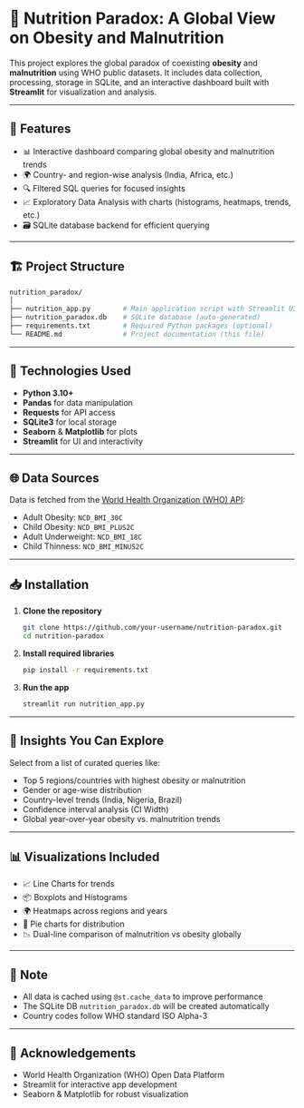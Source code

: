 
# 🥗 Nutrition Paradox: A Global View on Obesity and Malnutrition

This project explores the global paradox of coexisting **obesity** and **malnutrition** using WHO public datasets. It includes data collection, processing, storage in SQLite, and an interactive dashboard built with **Streamlit** for visualization and analysis.

---

## 🚀 Features

- 📊 Interactive dashboard comparing global obesity and malnutrition trends
- 🌍 Country- and region-wise analysis (India, Africa, etc.)
- 🔍 Filtered SQL queries for focused insights
- 📈 Exploratory Data Analysis with charts (histograms, heatmaps, trends, etc.)
- 🗃️ SQLite database backend for efficient querying

---

## 🏗️ Project Structure

```bash
nutrition_paradox/
│
├── nutrition_app.py        # Main application script with Streamlit UI
├── nutrition_paradox.db    # SQLite database (auto-generated)
├── requirements.txt        # Required Python packages (optional)
└── README.md               # Project documentation (this file)
```

---

## 🔧 Technologies Used

- **Python 3.10+**
- **Pandas** for data manipulation
- **Requests** for API access
- **SQLite3** for local storage
- **Seaborn** & **Matplotlib** for plots
- **Streamlit** for UI and interactivity

---

## 🌐 Data Sources

Data is fetched from the [World Health Organization (WHO) API](https://ghoapi.azureedge.net/api):

- Adult Obesity: `NCD_BMI_30C`
- Child Obesity: `NCD_BMI_PLUS2C`
- Adult Underweight: `NCD_BMI_18C`
- Child Thinness: `NCD_BMI_MINUS2C`

---

## 📥 Installation

1. **Clone the repository**
   ```bash
   git clone https://github.com/your-username/nutrition-paradox.git
   cd nutrition-paradox
   ```

2. **Install required libraries**
   ```bash
   pip install -r requirements.txt
   ```

3. **Run the app**
   ```bash
   streamlit run nutrition_app.py
   ```

---

## 🧠 Insights You Can Explore

Select from a list of curated queries like:

- Top 5 regions/countries with highest obesity or malnutrition
- Gender or age-wise distribution
- Country-level trends (India, Nigeria, Brazil)
- Confidence interval analysis (CI Width)
- Global year-over-year obesity vs. malnutrition trends

---

## 📊 Visualizations Included

- 📈 Line Charts for trends
- 📦 Boxplots and Histograms
- 🌍 Heatmaps across regions and years
- 🥧 Pie charts for distribution
- 📉 Dual-line comparison of malnutrition vs obesity globally

---

## 📌 Note

- All data is cached using `@st.cache_data` to improve performance
- The SQLite DB `nutrition_paradox.db` will be created automatically
- Country codes follow WHO standard ISO Alpha-3

---

## 🙌 Acknowledgements

- World Health Organization (WHO) Open Data Platform
- Streamlit for interactive app development
- Seaborn & Matplotlib for robust visualization
